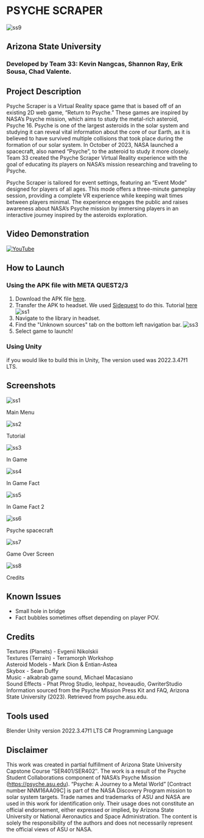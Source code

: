  # PSYCHE SCRAPER

 ![ss9](https://github.com/MissionToPsyche-Iridium/iridium_20b_vr_game-se/blob/main/MissionToPsycheIridium/screenshots/iss9.JPG?raw=true)

## Arizona State University
### Developed by Team 33: Kevin Nangcas, Shannon Ray, Erik Sousa, Chad Valente. 


## Project Description

Psyche Scraper is a Virtual Reality space game that is based off of an existing 2D web game, “Return to Psyche.” These games are inspired by NASA’s Psyche mission, which aims to study the metal-rich asteroid, Psyche 16. Psyche is one of the largest asteroids in the solar system and studying it can reveal vital information about the core of our Earth, as it is believed to have survived multiple collisions that took place during the formation of our solar system. In October of 2023, NASA launched a spacecraft, also named “Psyche”, to the asteroid to study it more closely. Team 33 created the Psyche Scraper Virtual Reality experience with the goal of educating its players on NASA’s mission researching and traveling to Psyche. 

Psyche Scraper is tailored for event settings, featuring an “Event Mode” designed for players of all ages. This mode offers a three-minute gameplay session, providing a complete VR experience while keeping wait times between players minimal. The experience engages the public and raises awareness about NASA’s Psyche mission by immersing players in an interactive journey inspired by the asteroids exploration. 




## Video Demonstration

[![YouTube](http://i.ytimg.com/vi/3tSXgDFGCtc/hqdefault.jpg)](https://www.youtube.com/watch?v=3tSXgDFGCtc)

## How to Launch

### Using the APK file with META QUEST2/3

1. Download the APK file [here](https://drive.google.com/file/d/1ltWj0bBxJgQS2QGEPzgfcgw9r10a7GMP/view?usp=sharing).
2. Transfer the APK to headset. We used [Sidequest](https://sidequestvr.com) to do this. Tutorial [here](https://help.motive.io/space/STOR/1607696451/Installing+an+APK+using+SideQuest+Guide)
   ![ss1](https://github.com/MissionToPsyche-Iridium/iridium_20b_vr_game-se/blob/Sprint10/MissionToPsycheIridium/Assets/ss1.JPG?raw=true)
3. Navigate to the library in headset.
4. Find the "Unknown sources" tab on the bottom left navigation bar.
   ![ss3](https://github.com/MissionToPsyche-Iridium/iridium_20b_vr_game-se/blob/main/MissionToPsycheIridium/Assets/ss3.JPG?raw=true)
5. Select game to launch!

### Using Unity
if you would like to build this in Unity, The version used was 2022.3.47f1 LTS.


## Screenshots

![ss1](https://github.com/MissionToPsyche-Iridium/iridium_20b_vr_game-se/blob/main/MissionToPsycheIridium/screenshots/iss1JPG.JPG?raw=true)

Main Menu

![ss2](https://github.com/MissionToPsyche-Iridium/iridium_20b_vr_game-se/blob/main/MissionToPsycheIridium/screenshots/iss2.JPG?raw=true)

Tutorial 


![ss3](https://github.com/MissionToPsyche-Iridium/iridium_20b_vr_game-se/blob/main/MissionToPsycheIridium/screenshots/iss3.JPG?raw=true)

In Game


![ss4](https://github.com/MissionToPsyche-Iridium/iridium_20b_vr_game-se/blob/main/MissionToPsycheIridium/screenshots/iss4.JPG?raw=true)

In Game Fact


![ss5](https://github.com/MissionToPsyche-Iridium/iridium_20b_vr_game-se/blob/main/MissionToPsycheIridium/screenshots/iss5.JPG?raw=true)

In Game Fact 2


![ss6](https://github.com/MissionToPsyche-Iridium/iridium_20b_vr_game-se/blob/main/MissionToPsycheIridium/screenshots/iss6.JPG?raw=true)

Psyche spacecraft


![ss7](https://github.com/MissionToPsyche-Iridium/iridium_20b_vr_game-se/blob/main/MissionToPsycheIridium/screenshots/iss7.JPG?raw=true)

Game Over Screen


![ss8](https://github.com/MissionToPsyche-Iridium/iridium_20b_vr_game-se/blob/main/MissionToPsycheIridium/screenshots/iss8.JPG?raw=true)


Credits

## Known Issues
- Small hole in bridge
- Fact bubbles sometimes offset depending on player POV.


## Credits

Textures (Planets) - Evgenii Nikolskii  
Textures (Terrain) - Terramorph Workshop  
Asteroid Models - Mark Dion & Entian-Astea  
Skybox - Sean Duffy  
Music - alkabrab game sound, Michael Macasiano  
Sound Effects - Phat Phrog Studio, leohpaz, hoveaudio, GwriterStudio  
Information sourced from the Psyche Mission Press Kit and FAQ, Arizona State University (2023). Retrieved from psyche.asu.edu.

## Tools used
Blender 
Unity version 2022.3.47f1 LTS
C# Programming Language

## Disclaimer

This work was created in partial fulfillment of Arizona State University Capstone Course “SER401/SER402″. The work is a result of the Psyche Student Collaborations component of NASA’s Psyche Mission (https://psyche.asu.edu). “Psyche: A Journey to a Metal World” [Contract number NNM16AA09C] is part of the NASA Discovery Program mission to solar system targets. Trade names and trademarks of ASU and NASA are used in this work for identification only. Their usage does not constitute an official endorsement, either expressed or implied, by Arizona State University or National Aeronautics and Space Administration. The content is solely the responsibility of the authors and does not necessarily represent the official views of ASU or NASA.

